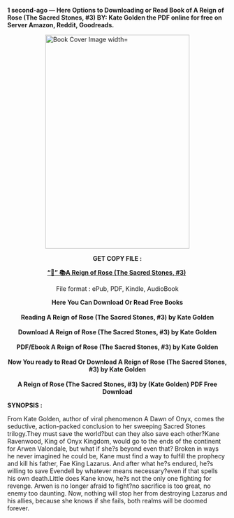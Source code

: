 <p><strong>1 second-ago &mdash; Here Options to Downloading or Read Book of A Reign of Rose (The Sacred Stones, #3) BY: Kate  Golden the PDF online for free on Server Amazon, Reddit, Goodreads.</strong></p><p><a href="https://yuzong16a.web.app/apply/205064757-a-reign-of-rose"><img style="display: block; margin-left: auto; margin-right: auto;" src="https://i.gr-assets.com/images/S/compressed.photo.goodreads.com/books/1706300213l/205064757.jpg" alt="Book Cover Image width=" width="330" height="488" /></a></p><p style="text-align: center;"><strong>GET COPY FILE :</strong></p><p style="text-align: center;"><strong><a href="https://yuzong16a.web.app/apply/205064757-a-reign-of-rose" target="_blank" rel="noopener">“📢” 📚A Reign of Rose (The Sacred Stones, #3)</a>&nbsp;</strong></p><p style="text-align: center;">File format : ePub, PDF, Kindle, AudioBook</p><div style="text-align: center;"><strong>Here You Can Download Or Read Free Books</strong></div><div style="text-align: center;">&nbsp;</div><div style="text-align: center;"><strong>Reading A Reign of Rose (The Sacred Stones, #3) by Kate  Golden</strong></div><div style="text-align: center;">&nbsp;</div><div style="text-align: center;"><strong>Download A Reign of Rose (The Sacred Stones, #3) by Kate  Golden</strong></div><div style="text-align: center;">&nbsp;</div><div style="text-align: center;"><strong>PDF/Ebook A Reign of Rose (The Sacred Stones, #3) by Kate  Golden</strong></div><div style="text-align: center;">&nbsp;</div><div style="text-align: center;"><strong>Now You ready to Read Or Download A Reign of Rose (The Sacred Stones, #3) by Kate  Golden</strong></div><div style="text-align: center;">&nbsp;</div><div style="text-align: center;"><strong>A Reign of Rose (The Sacred Stones, #3) by (Kate  Golden) PDF Free Download</strong></div><p><strong>SYNOPSIS :</strong></p><p>From Kate Golden, author of viral phenomenon A Dawn of Onyx, comes the seductive, action-packed conclusion to her sweeping Sacred Stones trilogy.They must save the world?but can they also save each other?Kane Ravenwood, King of Onyx Kingdom, would go to the ends of the continent for Arwen Valondale, but what if she?s beyond even that? Broken in ways he never imagined he could be, Kane must find a way to fulfill the prophecy and kill his father, Fae King Lazarus. And after what he?s endured, he?s willing to save Evendell by whatever means necessary?even if that spells his own death.Little does Kane know, he?s not the only one fighting for revenge. Arwen is no longer afraid to fight?no sacrifice is too great, no enemy too daunting. Now, nothing will stop her from destroying Lazarus and his allies, because she knows if she fails, both realms will be doomed forever.</p>
